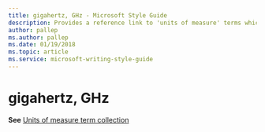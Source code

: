 ```yaml
---
title: gigahertz, GHz - Microsoft Style Guide
description: Provides a reference link to 'units of measure' terms which includes 'gigahertz' or 'GHz'.
author: pallep
ms.author: pallep
ms.date: 01/19/2018
ms.topic: article
ms.service: microsoft-writing-style-guide
---
```


# gigahertz, GHz

**See** [Units of measure term collection](~/a-z-word-list-term-collections/term-collections/units-of-measure-terms.md)
